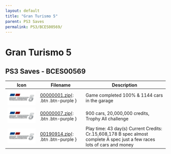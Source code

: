 ```yaml
---
layout: default
title: "Gran Turismo 5"
parent: PS3 Saves
permalink: PS3/BCES00569/
---
```

# Gran Turismo 5

## PS3 Saves - BCES00569

| Icon | Filename | Description |
|------|----------|-------------|
| ![Gran Turismo 5](ICON0.PNG) | [00000001.zip](00000001.zip){: .btn .btn-purple } | Game completed 100% & 1144 cars in the garage |
| ![Gran Turismo 5](ICON0.PNG) | [00000007.zip](00000007.zip){: .btn .btn-purple } | 900 cars, 20,000,000 credits, Trophy All challenge |
| ![Gran Turismo 5](ICON0.PNG) | [00190914.zip](00190914.zip){: .btn .btn-purple } | Play time: 43 day(s) Current Credits: Cr.15,608,178 B spec almost complete A spec just a few races lots of cars and money |
